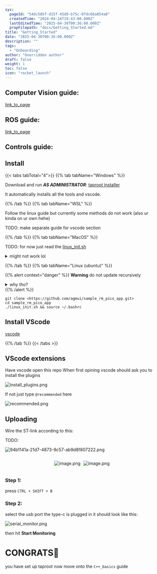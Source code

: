 ```yaml
---
sys:
  pageId: "54dc585f-d15f-45d0-b75c-8fdc66a854a8"
  createdTime: "2024-04-16T19:43:00.000Z"
  lastEditedTime: "2025-04-30T00:36:00.000Z"
  propFilepath: "docs/Getting_Started.md"
title: "Getting_Started"
date: "2025-04-30T00:36:00.000Z"
description: ""
tags:
  - "Onboarding"
author: "Overridden author"
draft: false
weight: 1
toc: false
icon: "rocket_launch"
---
```


## Computer Vision guide:

[link_to_page](86d45bc0-388b-4d26-8848-44f255f73d0e)

## ROS guide:

[link_to_page](3c76c1de-ec8f-46d6-8b0a-294005edc2d5)

## Controls guide:

## Install

{{< tabs tabTotal="4">}}
{{% tab tabName="Windows" %}}

Download and run _**AS ADMINISTRATOR**_: [taproot installer](https://github.com/Thornbots/TeachingFreshies/releases/tag/1.0)

It automatically installs all the tools and vscode.

{{% /tab %}}
{{% tab tabName="WSL" %}}

Follow the linux guide but currently some methods do not work (also ur kinda on ur own hehe)

TODO: make separate guide for vscode section

{{% /tab %}}
{{% tab tabName="MacOS" %}}

TODO: for now just read the [linux_init.sh](https://github.com/agmui/sample_rm_pico_app/blob/main/linux_init.sh)

<details>
<summary>might not work lol</summary>

`brew install libusb pkg-config`

Next install: [vscode](https://code.visualstudio.com/Download)

</details>

{{% /tab %}}
{{% tab tabName="Linux (ubuntu)" %}}

{{% alert context="danger" %}}
**Warning** do not update recursively
<details>
<summary>why tho?</summary>
There are some submodules that may go on for a while (like tinyusb) and I highly
recommend you don't need to get them.
If you want to see what submodules I update just look in `linux_init.sh`
</details>
{{% /alert %}}

```shell
git clone <https://github.com/agmui/sample_rm_pico_app.git>
cd sample_rm_pico_app
./linux_init.sh && source ~/.bashrc
```

## Install VScode

[vscode](https://code.visualstudio.com/Download)

{{% /tab %}}
{{< /tabs >}}

## VScode extensions

Have vscode open this repo
When first opining vscode should ask you to install the plugins

![install_plugins.png](https://prod-files-secure.s3.us-west-2.amazonaws.com/d518164a-d88e-44d1-a4ee-3adb3bd8bce0/89bd30f0-1825-4e77-867b-0a41ce370880/install_plugins.png?X-Amz-Algorithm=AWS4-HMAC-SHA256&X-Amz-Content-Sha256=UNSIGNED-PAYLOAD&X-Amz-Credential=ASIAZI2LB466V4ABZ7DU%2F20250815%2Fus-west-2%2Fs3%2Faws4_request&X-Amz-Date=20250815T121553Z&X-Amz-Expires=3600&X-Amz-Security-Token=IQoJb3JpZ2luX2VjEBQaCXVzLXdlc3QtMiJHMEUCIDG1%2BqLcHxdVnNpR2kbvSpTaeJjy0qh6D9tv2%2F0qOi6DAiEA5KRh10m1pqee2fakoNTN2H2k6gPIBGt69LSDOp60faYq%2FwMIXRAAGgw2Mzc0MjMxODM4MDUiDKTiviAyl6Hl1UHDkircAxVt0xQjcdFu2xV%2BCM2Inmkd0b1n9NyN7LwY8%2Fb09Dzqw242JSJRwIk30mJJr7lTYGynrNkILUrSr%2FwWnoHCkRBBhkNY74a2RREGiXtLWrVzJQZtZPIKNoCz0ayExQAiLUxG2nfQnOo7lC%2BVOZW5aa080AKDHExl%2FZwX7X%2FIFdExyi5vwOrVCGTE02dgTcI%2BLyRsf8mPkYi6q1UUG5%2FLivbyBmU3GQEXYaQj45gDiqb4Y1Uqb4Cj9nuIqMlGP%2FC%2FTio2pZmaIgtnyH7EloLnVok94NFZ9d7t0oU%2FIkQGHD83Rc6vU9BTTfW5xuxOq4waHNZJq%2Bw55RFdU09N3MGwZPcqVwZYN0QlRegrB6y4kMfsvIire9aToOLjtG3iJzuS32O3n86mg4Rgo3uzMGVHpSAcMrvD2rOOptLiRE%2BPBo9DkM1E4JjkPTdtsfeeqQ6j9%2B5mz6cKAjbjUQPQ6gDHNnxHjogVX8izLQabZVnZW3UbEwapE%2F8rM7bsDscl%2B7iPkvlUIaeEMlh1Ye2n8QYr%2B4t3fNJvlS9r1QT8MBtYZtZnm0qHXd%2BgncmRcKRslSFsOg%2FpdL9NL96cT3iTSXAbAseV2nOv20wioC4R8LobdmalYLXvPRisV1x0Z994MPO3%2FMQGOqUBvipLwFvVYLYWu5kQ%2B%2BuCeirH%2BOqloYBQloOwjZkGTC%2FVt6C7ZFwin%2FlyE7mKjmm7YfDMKZir%2Fi16rsHmyWWU6p4XCAnxYMFFwbOiFoUdFFF4gXP2tFhnzFI%2FOSf29WyPBxyH8cEV7kV%2BEuOEjd34GSTTpI3JdYQIZK9MLYAPTEy9uLbFtoqLkEsbWRtp4YcCfx5cqrUXCw8OxFprMyJiDfdueHNe&X-Amz-Signature=c6e98e489fe4707a109c3daf1bd0149dfba7e684cdf02bf09d285f07743eb54e&X-Amz-SignedHeaders=host&x-amz-checksum-mode=ENABLED&x-id=GetObject)

If not just type `@recommended` here  

![recommended.png](https://prod-files-secure.s3.us-west-2.amazonaws.com/d518164a-d88e-44d1-a4ee-3adb3bd8bce0/61e661e9-5d85-4dfc-be0d-8d2097a5e793/recommended.png?X-Amz-Algorithm=AWS4-HMAC-SHA256&X-Amz-Content-Sha256=UNSIGNED-PAYLOAD&X-Amz-Credential=ASIAZI2LB466V4ABZ7DU%2F20250815%2Fus-west-2%2Fs3%2Faws4_request&X-Amz-Date=20250815T121553Z&X-Amz-Expires=3600&X-Amz-Security-Token=IQoJb3JpZ2luX2VjEBQaCXVzLXdlc3QtMiJHMEUCIDG1%2BqLcHxdVnNpR2kbvSpTaeJjy0qh6D9tv2%2F0qOi6DAiEA5KRh10m1pqee2fakoNTN2H2k6gPIBGt69LSDOp60faYq%2FwMIXRAAGgw2Mzc0MjMxODM4MDUiDKTiviAyl6Hl1UHDkircAxVt0xQjcdFu2xV%2BCM2Inmkd0b1n9NyN7LwY8%2Fb09Dzqw242JSJRwIk30mJJr7lTYGynrNkILUrSr%2FwWnoHCkRBBhkNY74a2RREGiXtLWrVzJQZtZPIKNoCz0ayExQAiLUxG2nfQnOo7lC%2BVOZW5aa080AKDHExl%2FZwX7X%2FIFdExyi5vwOrVCGTE02dgTcI%2BLyRsf8mPkYi6q1UUG5%2FLivbyBmU3GQEXYaQj45gDiqb4Y1Uqb4Cj9nuIqMlGP%2FC%2FTio2pZmaIgtnyH7EloLnVok94NFZ9d7t0oU%2FIkQGHD83Rc6vU9BTTfW5xuxOq4waHNZJq%2Bw55RFdU09N3MGwZPcqVwZYN0QlRegrB6y4kMfsvIire9aToOLjtG3iJzuS32O3n86mg4Rgo3uzMGVHpSAcMrvD2rOOptLiRE%2BPBo9DkM1E4JjkPTdtsfeeqQ6j9%2B5mz6cKAjbjUQPQ6gDHNnxHjogVX8izLQabZVnZW3UbEwapE%2F8rM7bsDscl%2B7iPkvlUIaeEMlh1Ye2n8QYr%2B4t3fNJvlS9r1QT8MBtYZtZnm0qHXd%2BgncmRcKRslSFsOg%2FpdL9NL96cT3iTSXAbAseV2nOv20wioC4R8LobdmalYLXvPRisV1x0Z994MPO3%2FMQGOqUBvipLwFvVYLYWu5kQ%2B%2BuCeirH%2BOqloYBQloOwjZkGTC%2FVt6C7ZFwin%2FlyE7mKjmm7YfDMKZir%2Fi16rsHmyWWU6p4XCAnxYMFFwbOiFoUdFFF4gXP2tFhnzFI%2FOSf29WyPBxyH8cEV7kV%2BEuOEjd34GSTTpI3JdYQIZK9MLYAPTEy9uLbFtoqLkEsbWRtp4YcCfx5cqrUXCw8OxFprMyJiDfdueHNe&X-Amz-Signature=02670ac9316c164c3f4da153014ab0a3ade9a87e324b4b2646a2086e4f5dcd87&X-Amz-SignedHeaders=host&x-amz-checksum-mode=ENABLED&x-id=GetObject)

## Uploading

Wire the ST-link according to this:

TODO:

![94b1141a-21d7-4873-9c57-ab9d8f807222.png](https://prod-files-secure.s3.us-west-2.amazonaws.com/d518164a-d88e-44d1-a4ee-3adb3bd8bce0/e5fad17d-ab82-4300-9f4c-505ab4b1202c/94b1141a-21d7-4873-9c57-ab9d8f807222.png?X-Amz-Algorithm=AWS4-HMAC-SHA256&X-Amz-Content-Sha256=UNSIGNED-PAYLOAD&X-Amz-Credential=ASIAZI2LB466V4ABZ7DU%2F20250815%2Fus-west-2%2Fs3%2Faws4_request&X-Amz-Date=20250815T121553Z&X-Amz-Expires=3600&X-Amz-Security-Token=IQoJb3JpZ2luX2VjEBQaCXVzLXdlc3QtMiJHMEUCIDG1%2BqLcHxdVnNpR2kbvSpTaeJjy0qh6D9tv2%2F0qOi6DAiEA5KRh10m1pqee2fakoNTN2H2k6gPIBGt69LSDOp60faYq%2FwMIXRAAGgw2Mzc0MjMxODM4MDUiDKTiviAyl6Hl1UHDkircAxVt0xQjcdFu2xV%2BCM2Inmkd0b1n9NyN7LwY8%2Fb09Dzqw242JSJRwIk30mJJr7lTYGynrNkILUrSr%2FwWnoHCkRBBhkNY74a2RREGiXtLWrVzJQZtZPIKNoCz0ayExQAiLUxG2nfQnOo7lC%2BVOZW5aa080AKDHExl%2FZwX7X%2FIFdExyi5vwOrVCGTE02dgTcI%2BLyRsf8mPkYi6q1UUG5%2FLivbyBmU3GQEXYaQj45gDiqb4Y1Uqb4Cj9nuIqMlGP%2FC%2FTio2pZmaIgtnyH7EloLnVok94NFZ9d7t0oU%2FIkQGHD83Rc6vU9BTTfW5xuxOq4waHNZJq%2Bw55RFdU09N3MGwZPcqVwZYN0QlRegrB6y4kMfsvIire9aToOLjtG3iJzuS32O3n86mg4Rgo3uzMGVHpSAcMrvD2rOOptLiRE%2BPBo9DkM1E4JjkPTdtsfeeqQ6j9%2B5mz6cKAjbjUQPQ6gDHNnxHjogVX8izLQabZVnZW3UbEwapE%2F8rM7bsDscl%2B7iPkvlUIaeEMlh1Ye2n8QYr%2B4t3fNJvlS9r1QT8MBtYZtZnm0qHXd%2BgncmRcKRslSFsOg%2FpdL9NL96cT3iTSXAbAseV2nOv20wioC4R8LobdmalYLXvPRisV1x0Z994MPO3%2FMQGOqUBvipLwFvVYLYWu5kQ%2B%2BuCeirH%2BOqloYBQloOwjZkGTC%2FVt6C7ZFwin%2FlyE7mKjmm7YfDMKZir%2Fi16rsHmyWWU6p4XCAnxYMFFwbOiFoUdFFF4gXP2tFhnzFI%2FOSf29WyPBxyH8cEV7kV%2BEuOEjd34GSTTpI3JdYQIZK9MLYAPTEy9uLbFtoqLkEsbWRtp4YcCfx5cqrUXCw8OxFprMyJiDfdueHNe&X-Amz-Signature=add9f3e380768f926caf6b08a445b2efe7946087c6da9112e1a6f26c16eba904&X-Amz-SignedHeaders=host&x-amz-checksum-mode=ENABLED&x-id=GetObject)

<div style="display: flex;flex-direction: row; column-gap:10px; max-width: 630px;justify-content: center;">
<div>

![image.png](https://prod-files-secure.s3.us-west-2.amazonaws.com/d518164a-d88e-44d1-a4ee-3adb3bd8bce0/210ecb78-1116-4d7b-b9b7-2292f66fa2c2/image.png?X-Amz-Algorithm=AWS4-HMAC-SHA256&X-Amz-Content-Sha256=UNSIGNED-PAYLOAD&X-Amz-Credential=ASIAZI2LB466YOEJ562T%2F20250815%2Fus-west-2%2Fs3%2Faws4_request&X-Amz-Date=20250815T121605Z&X-Amz-Expires=3600&X-Amz-Security-Token=IQoJb3JpZ2luX2VjEBQaCXVzLXdlc3QtMiJHMEUCIQCGL8cH%2B%2FE2IlZaMPNnH3zEqIOFiLoPXI2URCzQ2jcWsAIge3XoQ3%2Fl64uvfBDtNUD3w5vkzdLMwn90j4RvISLexysq%2FwMIXRAAGgw2Mzc0MjMxODM4MDUiDF1IDmDaKxvptrW2JCrcA8OOnGQ%2FvCPs2sNfRFsC5SX0OZQztQBbSWrTb1mdtVxt4mhOdthccWZL3N6Bqvdg38K3dxoY28t%2B8pYdfB5qe7Gh6%2F9wtJrl7uikmhTgJMvclU2d4Lkbf8DmW59vyhYP59dxQAqIz0bEqUUtQ%2BabcfacINqQ18yCTGfNRQL%2BsgT6tIGv%2FJINy7fFT6p6Wzu2CWlYl3X29lwK7WJ64EYvWFg84tlGUFvhm1HUWvZZyFOaUaAtSBJ9Q5uu9XR8khP0pbIkbZ7f52ht%2FfjKy3h1hFwbZmwM2NvRmk4sDjV7Dq6l8KOh17ekVkp6%2BlRf%2FybJiOYu%2BZYV%2FGP0I5ja%2FOVrUSUtJeR1oNdoAu8M4EPhe7PnMYPd1OFcyDnPXQFhky75jhNoebhxjnSNEbZ%2Bi09KuJXkIXuXE4iGNMAuo4u3u0wEigl70QeL1P45TXkI7TBrPYKP%2B7nYf%2BHb%2F%2Fe2Uul1H9VhcesRdRot6B1S%2BuNXZep81U5t3ZldYiqT9XXDcFUVoCFjo0w%2FxQ8m%2FAVUFVK4Ng%2FneYQ0jSAaoajIQaSKv%2Frjy4o1qtR75FgSRQ9FTkJ2OZ7mA4uWHJVUE8mTXyl4X0GuLqzY7YxJLJojDb2V%2B2k28G%2FUIZx9Y5iDiTSmMK%2B3%2FMQGOqUBZmIRUW4DLgRjOdSOrhkFGQqRBVFs46PQjdZUE9EcIp3Fmz4FrEolYTjCbk14iutijiyJQNgE2GerWmgNntcHfTmuvf9OMS%2FeIDiGOFBlduoNZiSIt3%2FW0tOvgo0yH%2Fa2f0aKCIJJ03EJ4Lg5NW6I5nfTrO%2BcqiuBbZRJH6Kk3EjGHvB4g%2BNABSZMw43ePmHJbQXYjPQ0hfPAIOayxx1WAJlf1wNp&X-Amz-Signature=2fb17d58480d958c28d6532aa9f013e8f49c514c830c267d55b350650094793a&X-Amz-SignedHeaders=host&x-amz-checksum-mode=ENABLED&x-id=GetObject)

</div>
<div>

![image.png](https://prod-files-secure.s3.us-west-2.amazonaws.com/d518164a-d88e-44d1-a4ee-3adb3bd8bce0/33a0fd0f-8ca6-4a86-8e09-26e95ded1fff/image.png?X-Amz-Algorithm=AWS4-HMAC-SHA256&X-Amz-Content-Sha256=UNSIGNED-PAYLOAD&X-Amz-Credential=ASIAZI2LB466RUOH73C4%2F20250815%2Fus-west-2%2Fs3%2Faws4_request&X-Amz-Date=20250815T121606Z&X-Amz-Expires=3600&X-Amz-Security-Token=IQoJb3JpZ2luX2VjEBQaCXVzLXdlc3QtMiJHMEUCIQD%2B2gU9oOJnrWaZ32xcDwl39fjapJL7rDggKd3FoAK95QIgCyfxl7txbyiUvOm0n1A5ZG4T%2BP2A2bYQWqLKAdNZF9Eq%2FwMIXRAAGgw2Mzc0MjMxODM4MDUiDLO6XTUrREStE%2FGwkSrcAxmv5H2n%2BBR8vuYIyhzt7DZygfsi4oJar7N3qGwrP55gL57eq%2BrfuEC55D2YN5HaSclkVI39C1t0Pa%2BgRI2A05vOsFNKXm5Uz1vZ5RRrC6BFvfIcNFqJD0VUwBbKy0oMqfzq9jNHA4gWYTDkkKD6D%2BbPSFW9xHy5MY%2FzdNhxAzH9OYMLC87rMaHC0QWAAB7gKkswpxShgCu8%2ByPSFFShH2Rmkw95lRnBSmD7Nh2m4aZaklhv%2BrdYBx07Ui72yokxJv3WBoj2RxAwhuDcLj8LuMGO1v7v4l4lqZqBVwi4b0rGJtQjjQ%2FViwe%2BduCSaTK8aU1f8T0A6IY5wXRQRmECAn6r0IVv6p1vAsFzFvTn6KSl89oaq81ma%2Fa%2Bo%2BpW%2BvMtFiPOfkKhIr%2FB6%2FKR7xnoaPMYzgM0pjjdV1xlnARGP8R8VwQNEgEZ8Xiv%2B5LSyTYd7g0rvsCEjZUH7oZomOlGnddMQyufirYDGyk6UYz8KoOJnajhnFakL9o10%2FCriJSUYp7qGWbGG0PxPpvRNaOgvQlflSlhPkjrtDwrHhZafFPajp0KkvsaYccWRrmtyeBzgZYb6rvLhYhiEhBktpHVzIhLJfMY2sBxR82k%2F8w%2Bqll2zzcIxvi3ohwy2nGHMMK3%2FMQGOqUBJ9wfOj3ruFgClcE6%2Bm8iuxJA1zNFHZfNKHtq1k04GyJZVMVGYMkf2G6YZOYjop6eR8o8n3KxRP9agp3Jb1sCUVDqweVp26TlD6OB0Debc4Iz1Z6A4%2F16aFeka%2FXMWD0Zb%2B8xeWVjIIsnERCaNZhR5EGR9aEMVh9VgyTFwCy5tfJWJBoz1K273qdIN9gT1xcq6Zrb1c0ILwXCeSJXrUv6YxgqpR%2Bv&X-Amz-Signature=d2fccc3aab17c11cd84d792bbc3a304a4878e564e5f1aff43f55f98b3ead6996&X-Amz-SignedHeaders=host&x-amz-checksum-mode=ENABLED&x-id=GetObject)

</div>
</div>

### Step 1:

press `CTRL + SHIFT + B`

### Step 2:

select the usb port the type-c is plugged in it should look like this:

![serial_monitor.png](https://prod-files-secure.s3.us-west-2.amazonaws.com/d518164a-d88e-44d1-a4ee-3adb3bd8bce0/f03f4774-05d4-4393-b6a0-d5efb6d315ab/serial_monitor.png?X-Amz-Algorithm=AWS4-HMAC-SHA256&X-Amz-Content-Sha256=UNSIGNED-PAYLOAD&X-Amz-Credential=ASIAZI2LB466V4ABZ7DU%2F20250815%2Fus-west-2%2Fs3%2Faws4_request&X-Amz-Date=20250815T121553Z&X-Amz-Expires=3600&X-Amz-Security-Token=IQoJb3JpZ2luX2VjEBQaCXVzLXdlc3QtMiJHMEUCIDG1%2BqLcHxdVnNpR2kbvSpTaeJjy0qh6D9tv2%2F0qOi6DAiEA5KRh10m1pqee2fakoNTN2H2k6gPIBGt69LSDOp60faYq%2FwMIXRAAGgw2Mzc0MjMxODM4MDUiDKTiviAyl6Hl1UHDkircAxVt0xQjcdFu2xV%2BCM2Inmkd0b1n9NyN7LwY8%2Fb09Dzqw242JSJRwIk30mJJr7lTYGynrNkILUrSr%2FwWnoHCkRBBhkNY74a2RREGiXtLWrVzJQZtZPIKNoCz0ayExQAiLUxG2nfQnOo7lC%2BVOZW5aa080AKDHExl%2FZwX7X%2FIFdExyi5vwOrVCGTE02dgTcI%2BLyRsf8mPkYi6q1UUG5%2FLivbyBmU3GQEXYaQj45gDiqb4Y1Uqb4Cj9nuIqMlGP%2FC%2FTio2pZmaIgtnyH7EloLnVok94NFZ9d7t0oU%2FIkQGHD83Rc6vU9BTTfW5xuxOq4waHNZJq%2Bw55RFdU09N3MGwZPcqVwZYN0QlRegrB6y4kMfsvIire9aToOLjtG3iJzuS32O3n86mg4Rgo3uzMGVHpSAcMrvD2rOOptLiRE%2BPBo9DkM1E4JjkPTdtsfeeqQ6j9%2B5mz6cKAjbjUQPQ6gDHNnxHjogVX8izLQabZVnZW3UbEwapE%2F8rM7bsDscl%2B7iPkvlUIaeEMlh1Ye2n8QYr%2B4t3fNJvlS9r1QT8MBtYZtZnm0qHXd%2BgncmRcKRslSFsOg%2FpdL9NL96cT3iTSXAbAseV2nOv20wioC4R8LobdmalYLXvPRisV1x0Z994MPO3%2FMQGOqUBvipLwFvVYLYWu5kQ%2B%2BuCeirH%2BOqloYBQloOwjZkGTC%2FVt6C7ZFwin%2FlyE7mKjmm7YfDMKZir%2Fi16rsHmyWWU6p4XCAnxYMFFwbOiFoUdFFF4gXP2tFhnzFI%2FOSf29WyPBxyH8cEV7kV%2BEuOEjd34GSTTpI3JdYQIZK9MLYAPTEy9uLbFtoqLkEsbWRtp4YcCfx5cqrUXCw8OxFprMyJiDfdueHNe&X-Amz-Signature=07bafa1ce57e37a603679dbdf57a73c292f733df2bb81226d76a9f7f6aa0fc1e&X-Amz-SignedHeaders=host&x-amz-checksum-mode=ENABLED&x-id=GetObject)

then hit **Start Monitoring**

# CONGRATS🎉

you have set up taproot now move onto the `C++_basics` guide
